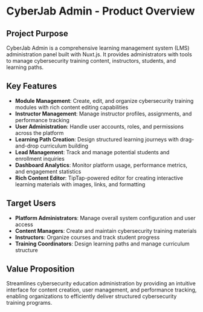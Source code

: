 # CyberJab Admin - Product Overview

## Project Purpose
CyberJab Admin is a comprehensive learning management system (LMS) administration panel built with Nuxt.js. It provides administrators with tools to manage cybersecurity training content, instructors, students, and learning paths.

## Key Features
- **Module Management**: Create, edit, and organize cybersecurity training modules with rich content editing capabilities
- **Instructor Management**: Manage instructor profiles, assignments, and performance tracking
- **User Administration**: Handle user accounts, roles, and permissions across the platform
- **Learning Path Creation**: Design structured learning journeys with drag-and-drop curriculum building
- **Lead Management**: Track and manage potential students and enrollment inquiries
- **Dashboard Analytics**: Monitor platform usage, performance metrics, and engagement statistics
- **Rich Content Editor**: TipTap-powered editor for creating interactive learning materials with images, links, and formatting

## Target Users
- **Platform Administrators**: Manage overall system configuration and user access
- **Content Managers**: Create and maintain cybersecurity training materials
- **Instructors**: Organize courses and track student progress
- **Training Coordinators**: Design learning paths and manage curriculum structure

## Value Proposition
Streamlines cybersecurity education administration by providing an intuitive interface for content creation, user management, and performance tracking, enabling organizations to efficiently deliver structured cybersecurity training programs.